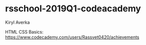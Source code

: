 # rsschool-2019Q1-codeacademy
Kiryl Averka 

HTML CSS Basics: https://www.codecademy.com/users/Rassvet0420/achievements
